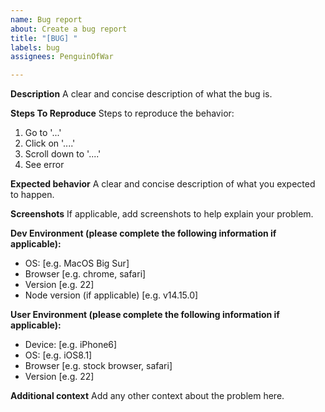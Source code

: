 ```yaml
---
name: Bug report
about: Create a bug report
title: "[BUG] "
labels: bug
assignees: PenguinOfWar

---
```


**Description**
A clear and concise description of what the bug is.

**Steps To Reproduce**
Steps to reproduce the behavior:

1. Go to '...'
2. Click on '....'
3. Scroll down to '....'
4. See error

**Expected behavior**
A clear and concise description of what you expected to happen.

**Screenshots**
If applicable, add screenshots to help explain your problem.

**Dev Environment (please complete the following information if applicable):**
 - OS: [e.g. MacOS Big Sur]
 - Browser [e.g. chrome, safari]
 - Version [e.g. 22]
 - Node version (if applicable) [e.g. v14.15.0]

**User Environment (please complete the following information  if applicable):**
 - Device: [e.g. iPhone6]
 - OS: [e.g. iOS8.1]
 - Browser [e.g. stock browser, safari]
 - Version [e.g. 22]

**Additional context**
Add any other context about the problem here.
